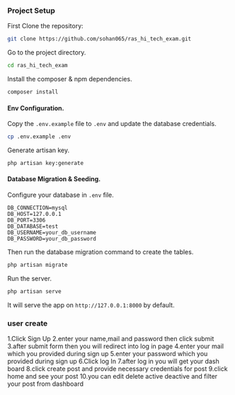 ### Project Setup

First Clone the repository:

```bash
git clone https://github.com/sohan065/ras_hi_tech_exam.git

```

Go to the project directory.

```bash
cd ras_hi_tech_exam
```

Install the composer & npm dependencies.

```bash
composer install
```

#### Env Configuration.

Copy the `.env.example` file to `.env` and update the database credentials.

```bash
cp .env.example .env
```

Generate artisan key.

```bash
php artisan key:generate
```

#### Database Migration & Seeding.

Configure your database in `.env` file.

```dotenv
DB_CONNECTION=mysql
DB_HOST=127.0.0.1
DB_PORT=3306
DB_DATABASE=test
DB_USERNAME=your_db_username
DB_PASSWORD=your_db_password
```

Then run the database migration command to create the tables.

```bash
php artisan migrate
```

Run the server.

```bash
php artisan serve
```

It will serve the app on `http://127.0.0.1:8000` by default.

### user create

1.Click Sign Up
2.enter your name,mail and password then click submit
3.after submit form then you will redirect into log in page
4.enter your mail which you provided during sign up
5.enter your password which you provided during sign up
6.Click log In
7.after log in you will get your dash board
8.click create post and provide necessary credentials for post
9.click home and see your post
10.you can edit delete active deactive and filter your post from dashboard
